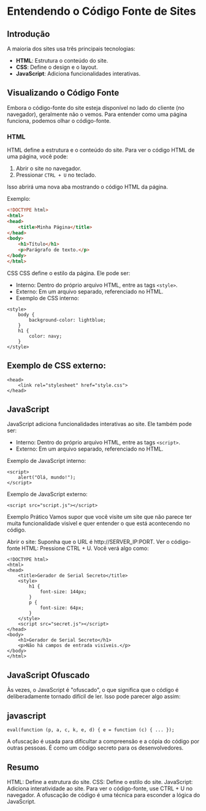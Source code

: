 # Entendendo o Código Fonte de Sites

## Introdução

A maioria dos sites usa três principais tecnologias:
- **HTML**: Estrutura o conteúdo do site.
- **CSS**: Define o design e o layout.
- **JavaScript**: Adiciona funcionalidades interativas.

## Visualizando o Código Fonte

Embora o código-fonte do site esteja disponível no lado do cliente (no navegador), geralmente não o vemos. Para entender como uma página funciona, podemos olhar o código-fonte.

### HTML

HTML define a estrutura e o conteúdo do site. Para ver o código HTML de uma página, você pode:
1. Abrir o site no navegador.
2. Pressionar `CTRL + U` no teclado.

Isso abrirá uma nova aba mostrando o código HTML da página.

Exemplo:
```html
<!DOCTYPE html>
<html>
<head>
    <title>Minha Página</title>
</head>
<body>
    <h1>Título</h1>
    <p>Parágrafo de texto.</p>
</body>
</html>
````
CSS
CSS define o estilo da página. Ele pode ser:

- Interno: Dentro do próprio arquivo HTML, entre as tags `<style>`.
- Externo: Em um arquivo separado, referenciado no HTML.
- Exemplo de CSS interno:

```
<style>
    body {
        background-color: lightblue;
    }
    h1 {
        color: navy;
    }
</style>
```
## Exemplo de CSS externo:
````
<head>
    <link rel="stylesheet" href="style.css">
</head>
````

## JavaScript
JavaScript adiciona funcionalidades interativas ao site. Ele também pode ser:

- Interno: Dentro do próprio arquivo HTML, entre as tags `<script>`.
- Externo: Em um arquivo separado, referenciado no HTML.

Exemplo de JavaScript interno:

````
<script>
    alert("Olá, mundo!");
</script>
````

Exemplo de JavaScript externo:

```
<script src="script.js"></script>
```

Exemplo Prático
Vamos supor que você visite um site que não parece ter muita funcionalidade visível e quer entender o que está acontecendo no código.

Abrir o site: Suponha que o URL é http://SERVER_IP:PORT.
Ver o código-fonte HTML: Pressione CTRL + U.
Você verá algo como:

```
<!DOCTYPE html>
<html>
<head>
    <title>Gerador de Serial Secreto</title>
    <style>
        h1 {
            font-size: 144px;
        }
        p {
            font-size: 64px;
        }
    </style>
    <script src="secret.js"></script>
</head>
<body>
    <h1>Gerador de Serial Secreto</h1>
    <p>Não há campos de entrada visíveis.</p>
</body>
</html>
```
## JavaScript Ofuscado
Às vezes, o JavaScript é "ofuscado", o que significa que o código é deliberadamente tornado difícil de ler. Isso pode parecer algo assim:

## javascript
```
eval(function (p, a, c, k, e, d) { e = function (c) { ... });
```

A ofuscação é usada para dificultar a compreensão e a cópia do código por outras pessoas. É como um código secreto para os desenvolvedores.

## Resumo
HTML: Define a estrutura do site.
CSS: Define o estilo do site.
JavaScript: Adiciona interatividade ao site.
Para ver o código-fonte, use CTRL + U no navegador.
A ofuscação de código é uma técnica para esconder a lógica do JavaScript.